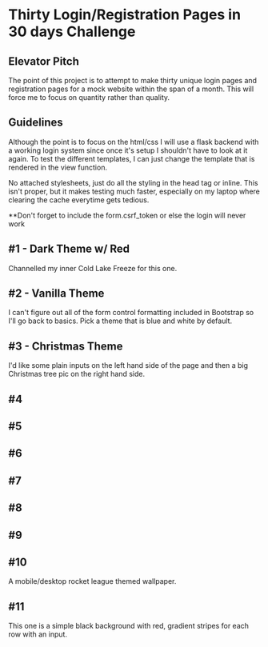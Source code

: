 # Thirty Login/Registration Pages in 30 days Challenge

## Elevator Pitch
The point of this project is to attempt to make thirty unique login pages and registration pages
for a mock website within the span of a month.  This will force me to focus on quantity rather 
than quality.

## Guidelines
Although the point is to focus on the html/css I will use a flask backend with a working login 
system since once it's setup I shouldn't have to look at it again.  To test the different templates,
I can just change the template that is rendered in the view function.

No attached stylesheets, just do all the styling in the head tag or inline.  This isn't proper, but it 
makes testing much faster, especially on my laptop where clearing the cache everytime gets tedious.

**Don't forget to include the form.csrf_token or else the login will never work

## #1 - Dark Theme w/ Red
Channelled my inner Cold Lake Freeze for this one.

## #2 - Vanilla Theme
I can't figure out all of the form control formatting included in Bootstrap so I'll go back to basics.
Pick a theme that is blue and white by default.

## #3 - Christmas Theme
I'd like some plain inputs on the left hand side of the page and then a big Christmas tree pic on the 
right hand side.  

## #4

## #5

## #6

## #7

## #8

## #9

## #10
A mobile/desktop rocket league themed wallpaper.

## #11
This one is a simple black background with red, gradient stripes for each row with an input.